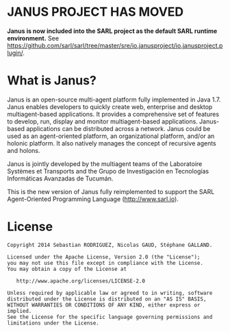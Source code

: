 
JANUS PROJECT HAS MOVED
==============

**Janus is now included into the SARL project as the default SARL runtime environment.**
See https://github.com/sarl/sarl/tree/master/sre/io.janusproject/io.janusproject.plugin/.

What is Janus?
==============

Janus is an open-source multi-agent platform fully implemented in Java 1.7. 
Janus enables developers to quickly create web, enterprise and desktop multiagent-based applications. 
It provides a comprehensive set of features to develop, run, display and monitor multiagent-based applications. 
Janus-based applications can be distributed across a network. 
Janus could be used as an agent-oriented platform, an organizational platform, and/or an holonic platform. 
It also natively manages the concept of recursive agents and holons.
	
Janus is jointly developed by the multiagent teams of the Laboratoire Systèmes et Transports and the Grupo de Investigación en Tecnologías Informáticas Avanzadas de Tucumán.
	
This is the new version of Janus fully reimplemented to support the SARL Agent-Oriented Programming Language (http://www.sarl.io).
	

License
=======
    Copyright 2014 Sebastian RODRIGUEZ, Nicolas GAUD, Stéphane GALLAND.

    Licensed under the Apache License, Version 2.0 (the "License");
    you may not use this file except in compliance with the License.
    You may obtain a copy of the License at

       http://www.apache.org/licenses/LICENSE-2.0

    Unless required by applicable law or agreed to in writing, software
    distributed under the License is distributed on an "AS IS" BASIS,
    WITHOUT WARRANTIES OR CONDITIONS OF ANY KIND, either express or implied.
    See the License for the specific language governing permissions and
    limitations under the License.

